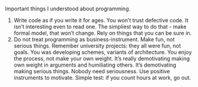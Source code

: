 Important things I understood about programming.

1. Write code as if you write it for ages. You won’t trust defective code. It isn’t interesting even to read one. The simpliest way to do that - make formal model, that won’t change. Rely on things that you can be sure in.
2. Do not treat programming as business-instrument. Make fun, not serious things. Remember university projects: they all were fun, not goals. You was developing schemes, variants of architecture. You enjoy the process, not make your own weight. It’s really demotivating making own weight in arguments and humiliating others. It’s demotivating making serious things. Nobody need seriousness. Use positive instruments to motivate. Simple test: if you count hours at work, go out.